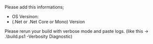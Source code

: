 Please add this informations;

- OS Versinon:
- (.Net or .Net Core or Mono) Version

Please rerun your build with verbose mode and paste logs. (like this -> .\build.ps1 -Verbosity Diagnostic)
